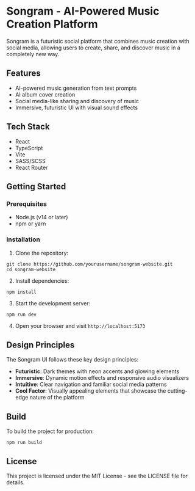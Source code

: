 # Songram - AI-Powered Music Creation Platform

Songram is a futuristic social platform that combines music creation with social media, allowing users to create, share, and discover music in a completely new way.

## Features

- AI-powered music generation from text prompts
- AI album cover creation
- Social media-like sharing and discovery of music
- Immersive, futuristic UI with visual sound effects

## Tech Stack

- React
- TypeScript
- Vite
- SASS/SCSS
- React Router

## Getting Started

### Prerequisites

- Node.js (v14 or later)
- npm or yarn

### Installation

1. Clone the repository:
```
git clone https://github.com/yourusername/songram-website.git
cd songram-website
```

2. Install dependencies:
```
npm install
```

3. Start the development server:
```
npm run dev
```

4. Open your browser and visit `http://localhost:5173`

## Design Principles

The Songram UI follows these key design principles:

- **Futuristic**: Dark themes with neon accents and glowing elements
- **Immersive**: Dynamic motion effects and responsive audio visualizers
- **Intuitive**: Clear navigation and familiar social media patterns
- **Cool Factor**: Visually appealing elements that showcase the cutting-edge nature of the platform

## Build

To build the project for production:

```
npm run build
```

## License

This project is licensed under the MIT License - see the LICENSE file for details. 